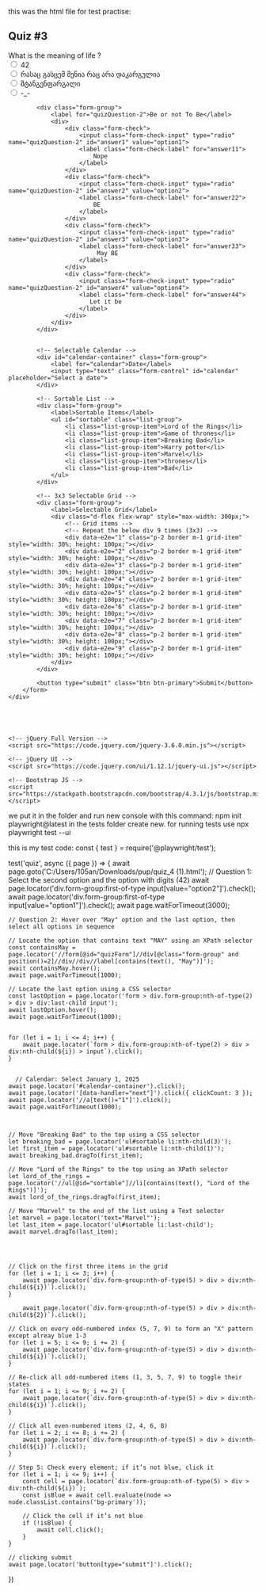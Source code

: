 this was the html file for test practise:

<!DOCTYPE html>
<html>
<head>
    <title>Quiz #3</title>
    <!-- Bootstrap CSS -->
    <link rel="stylesheet" href="https://stackpath.bootstrapcdn.com/bootstrap/4.3.1/css/bootstrap.min.css">
    <!-- jQuery UI CSS for sortable and datepicker -->
    <link rel="stylesheet" href="https://code.jquery.com/ui/1.12.1/themes/base/jquery-ui.css">
</head>
<body>
    <div class="container mt-5">
        <h2>Quiz #3</h2>
        <form id="quizForm">
            <!-- Username Field -->
            <!-- Quiz Question -->
            <div class="form-group">
                <label for="quizQuestion-1">What is the meaning of life ? </label>
                <div>
                    <div class="form-check">
                        <input class="form-check-input" type="radio" name="quizQuestion" id="answer1" value="option1">
                        <label class="form-check-label" for="answer1">
                            42
                        </label>
                    </div>
                    <div class="form-check">
                        <input class="form-check-input" type="radio" name="quizQuestion" id="answer2" value="option2">
                        <label class="form-check-label" for="answer2">
                            რასაც გასცემ შენია რაც არა დაკარგულია
                        </label>
                    </div>
                    <div class="form-check">
                        <input class="form-check-input" type="radio" name="quizQuestion" id="answer3" value="option3">
                        <label class="form-check-label" for="answer3">
                            შტანგენფარგალი
                        </label>
                    </div>
                    <div class="form-check">
                        <input class="form-check-input" type="radio" name="quizQuestion" id="answer4" value="option4">
                        <label class="form-check-label" for="answer4">
                            -_-
                        </label>
                    </div>
                </div>
            </div>


            <div class="form-group">
                <label for="quizQuestion-2">Be or not To Be</label>
                <div>
                    <div class="form-check">
                        <input class="form-check-input" type="radio" name="quizQuestion-2" id="answer1" value="option1">
                        <label class="form-check-label" for="answer11">
                            Nope
                        </label>
                    </div>
                    <div class="form-check">
                        <input class="form-check-input" type="radio" name="quizQuestion-2" id="answer2" value="option2">
                        <label class="form-check-label" for="answer22">
                            BE 
                        </label>
                    </div>
                    <div class="form-check">
                        <input class="form-check-input" type="radio" name="quizQuestion-2" id="answer3" value="option3">
                        <label class="form-check-label" for="answer33">
                             May BE
                        </label>
                    </div>
                    <div class="form-check">
                        <input class="form-check-input" type="radio" name="quizQuestion-2" id="answer4" value="option4">
                        <label class="form-check-label" for="answer44">
                           Let it be
                        </label>
                    </div>
                </div>
            </div>


            <!-- Selectable Calendar -->
            <div id="calendar-container" class="form-group">
                <label for="calendar">Date</label>
                <input type="text" class="form-control" id="calendar" placeholder="Select a date">
            </div>

            <!-- Sortable List -->
            <div class="form-group">
                <label>Sortable Items</label>
                <ul id="sortable" class="list-group">
                    <li class="list-group-item">Lord of the Rings</li>
                    <li class="list-group-item">Game of thrones</li>
                    <li class="list-group-item">Breaking Bad</li>
                    <li class="list-group-item">Harry potter</li>
                    <li class="list-group-item">Marvel</li>
                    <li class="list-group-item">thrones</li>
                    <li class="list-group-item">Bad</li>
                </ul>
            </div>

            <!-- 3x3 Selectable Grid -->
            <div class="form-group">
                <label>Selectable Grid</label>
                <div class="d-flex flex-wrap" style="max-width: 300px;">
                    <!-- Grid items -->
                    <!-- Repeat the below div 9 times (3x3) -->
                    <div data-e2e="1" class="p-2 border m-1 grid-item" style="width: 30%; height: 100px;"></div>
                    <div data-e2e="2" class="p-2 border m-1 grid-item" style="width: 30%; height: 100px;"></div>
                    <div data-e2e="3" class="p-2 border m-1 grid-item" style="width: 30%; height: 100px;"></div>
                    <div data-e2e="4" class="p-2 border m-1 grid-item" style="width: 30%; height: 100px;"></div>
                    <div data-e2e="5" class="p-2 border m-1 grid-item" style="width: 30%; height: 100px;"></div>
                    <div data-e2e="6" class="p-2 border m-1 grid-item" style="width: 30%; height: 100px;"></div>
                    <div data-e2e="7" class="p-2 border m-1 grid-item" style="width: 30%; height: 100px;"></div>
                    <div data-e2e="8" class="p-2 border m-1 grid-item" style="width: 30%; height: 100px;"></div>
                    <div data-e2e="9" class="p-2 border m-1 grid-item" style="width: 30%; height: 100px;"></div>
                </div>
            </div>

            <button type="submit" class="btn btn-primary">Submit</button>
        </form>
    </div>





    <!-- jQuery Full Version -->
    <script src="https://code.jquery.com/jquery-3.6.0.min.js"></script>

    <!-- jQuery UI -->
    <script src="https://code.jquery.com/ui/1.12.1/jquery-ui.js"></script>

    <!-- Bootstrap JS -->
    <script src="https://stackpath.bootstrapcdn.com/bootstrap/4.3.1/js/bootstrap.min.js"></script>

<script>
    $(function() {
        // jQuery UI datepicker
        $("#calendar").datepicker();

        // jQuery UI sortable list
        $("#sortable").sortable();

        // Selectable grid
        $('.grid-item').click(function() {
            $(this).toggleClass('bg-primary');
        });
    });
</script>

</body>
</html>




we put it in the folder and run new console with this command: npm init playwright@latest
in the tests folder create new. for running tests use npx playwright test --ui

this is my test code:
const { test } = require('@playwright/test');

test('quiz', async ({ page }) => {
    await page.goto('C:/Users/105an/Downloads/pup/quiz_4 (1).html');
    // Question 1: Select the second option and the option with digits (42)
    await page.locator('div.form-group:first-of-type input[value="option2"]').check();
    await page.locator('div.form-group:first-of-type input[value="option1"]').check();
    await page.waitForTimeout(3000);



    // Question 2: Hover over "May" option and the last option, then select all options in sequence
    
    // Locate the option that contains text "MAY" using an XPath selector
    const containsMay = page.locator('//form[@id="quizForm"]//div[@class="form-group" and position()=2]//div//div//label[contains(text(), "May")]');
    await containsMay.hover();
    await page.waitForTimeout(1000);

    // Locate the last option using a CSS selector
    const lastOption = page.locator('form > div.form-group:nth-of-type(2) > div > div:last-child input');
    await lastOption.hover();
    await page.waitForTimeout(1000);


    for (let i = 1; i <= 4; i++) {
        await page.locator(`form > div.form-group:nth-of-type(2) > div > div:nth-child(${i}) > input`).click();
    }


      // Calendar: Select January 1, 2025
    await page.locator('#calendar-container').click();
    await page.locator('[data-handler="next"]').click({ clickCount: 3 });
    await page.locator('//a[text()="1"]').click();
    await page.waitForTimeout(1000);



    // Move "Breaking Bad" to the top using a CSS selector
    let breaking_bad = page.locator('ul#sortable li:nth-child(3)');
    let first_item = page.locator('ul#sortable li:nth-child(1)');
    await breaking_bad.dragTo(first_item);

    // Move "Lord of the Rings" to the top using an XPath selector
    let lord_of_the_rings = page.locator('//ul[@id="sortable"]//li[contains(text(), "Lord of the Rings")]');
    await lord_of_the_rings.dragTo(first_item);

    // Move "Marvel" to the end of the list using a Text selector
    let marvel = page.locator('text="Marvel"');
    let last_item = page.locator('ul#sortable li:last-child');
    await marvel.dragTo(last_item);




    // Click on the first three items in the grid
    for (let i = 1; i <= 3; i++) {
        await page.locator(`div.form-group:nth-of-type(5) > div > div:nth-child(${i})`).click();
    }

        await page.locator(`div.form-group:nth-of-type(5) > div > div:nth-child(${2})`).click();

    // Click on every odd-numbered index (5, 7, 9) to form an "X" pattern except alreay blue 1-3
    for (let i = 5; i <= 9; i += 2) {
        await page.locator(`div.form-group:nth-of-type(5) > div > div:nth-child(${i})`).click();
    }

    // Re-click all odd-numbered items (1, 3, 5, 7, 9) to toggle their states
    for (let i = 1; i <= 9; i += 2) {
        await page.locator(`div.form-group:nth-of-type(5) > div > div:nth-child(${i})`).click();
    }

    // Click all even-numbered items (2, 4, 6, 8) 
    for (let i = 2; i <= 8; i += 2) {
        await page.locator(`div.form-group:nth-of-type(5) > div > div:nth-child(${i})`).click();
    }

    // Step 5: Check every element; if it’s not blue, click it
    for (let i = 1; i <= 9; i++) {
        const cell = page.locator(`div.form-group:nth-of-type(5) > div > div:nth-child(${i})`);
        const isBlue = await cell.evaluate(node => node.classList.contains('bg-primary'));
        
        // Click the cell if it’s not blue
        if (!isBlue) {
            await cell.click();
        }
    }

    // clicking submit
    await page.locator('button[type="submit"]').click();
})
